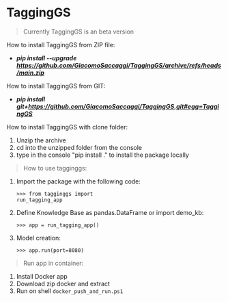 
# TaggingGS

> Currently TaggingGS is an beta version

How to install TaggingGS from ZIP file:
- ***pip install --upgrade https://github.com/GiacomoSaccaggi/TaggingGS/archive/refs/heads/main.zip***

How to install TaggingGS from GIT:
 
- ***pip install git+https://github.com/GiacomoSaccaggi/TaggingGS.git#egg=TaggingGS***



How to install TaggingGS with clone folder:
1. Unzip the archive
2. cd into the unzipped folder from the console
3. type in the console "pip install ." to install the package locally


> How to use tagginggs:
1. Import the package with the following code:

	<code>>>> from tagginggs import run_tagging_app</code>


	
2. Define Knowledge Base as pandas.DataFrame or import demo_kb:

	<code>>>> app = run_tagging_app()</code>



3. Model creation:

	<code>>>> app.run(port=8080)</code>





> Run app in container:

1. Install Docker app
2. Download zip docker and extract
3. Run on shell <code>docker_push_and_run.ps1</code>
